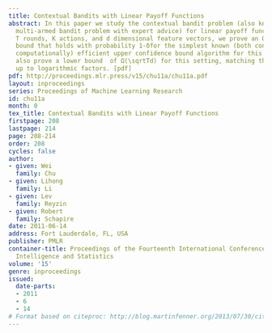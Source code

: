 ```yaml
---
title: Contextual Bandits with Linear Payoff Functions
abstract: In this paper we study the contextual bandit problem (also known as the
  multi-armed bandit problem with expert advice) for linear payoff functions.  For
  T rounds, K actions, and d dimensional feature vectors, we prove an O(\sqrtTd\ln^3(KT\ln(T)/δ))  regret
  bound that holds with probability 1-δfor the simplest known (both conceptually and
  computationally) efficient upper confidence bound algorithm for this problem.  We
  also prove a lower bound  of Ω(\sqrtTd) for this setting, matching the upper bound
  up to logarithmic factors. [pdf]
pdf: http://proceedings.mlr.press/v15/chu11a/chu11a.pdf
layout: inproceedings
series: Proceedings of Machine Learning Research
id: chu11a
month: 0
tex_title: Contextual Bandits with Linear Payoff Functions
firstpage: 208
lastpage: 214
page: 208-214
order: 208
cycles: false
author:
- given: Wei
  family: Chu
- given: Lihong
  family: Li
- given: Lev
  family: Reyzin
- given: Robert
  family: Schapire
date: 2011-06-14
address: Fort Lauderdale, FL, USA
publisher: PMLR
container-title: Proceedings of the Fourteenth International Conference on Artificial
  Intelligence and Statistics
volume: '15'
genre: inproceedings
issued:
  date-parts:
  - 2011
  - 6
  - 14
# Format based on citeproc: http://blog.martinfenner.org/2013/07/30/citeproc-yaml-for-bibliographies/
---
```

